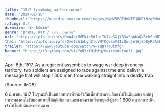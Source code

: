 ```yaml
---
title: "1917 (เวลาคือศัตรู เวลาคือความงดงาม)"
date: "2020-01-10"
thumbnail: "https://m.media-amazon.com/images/M/MV5BOTdmNTFjNDEtNzg0My00ZjkxLTg1ZDAtZTdkMDc2ZmFiNWQ1XkEyXkFqcGdeQXVyNTAzNzgwNTg@._V1_UX182_CR0,0,182,268_AL_.jpg"
rating: 8.2
duration: "1h 59min"
genre: "Drama, War / ละคร, สงคราม"
url: "https://ipfs.io/ipfs/QmW4hiM6Ekic5dJhiTN7ehSXjYB3aSqAbaQV6rhSuHRTML?filename=1917.2019.1080p.BluRay.H264.AAC-RARBG.mp4"
thai: "https://ipfs.io/ipfs/Qme1zA1nLynCfuVHTDgcsmV3TcQwc5e1GjZa8yR3AmWALw?filename=1917%20thai.vtt"
trailer: "https://www.youtube.com/watch?v=YqNYrYUiMfg"
banner: "https://i3.ytimg.com/vi/YqNYrYUiMfg/maxresdefault.jpg"
---
```


April 6th, 1917. As a regiment assembles to wage war deep in enemy territory, two soldiers are assigned to race against time and deliver a message that will stop 1,600 men from walking straight into a deadly trap.

(Source: IMDB)

6 เมษายน 1917 ในฐานะที่เป็นหน่วยทหารที่รวมตัวกันเพื่อทำสงครามลึกลงไปในดินแดนของศัตรูทหารสองคนได้รับมอบหมายให้แข่งกับเวลาและส่งข้อความที่จะหยุดยั้งผู้ชาย 1,600 คนจากการเดินเข้าไปในกับดักแห่งความตาย

